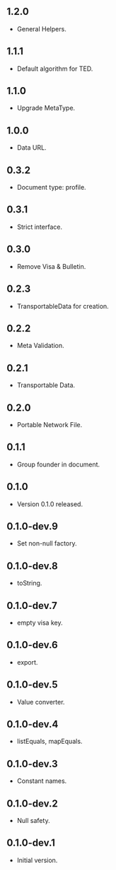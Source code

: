 ## 1.2.0

- General Helpers.

## 1.1.1

- Default algorithm for TED.

## 1.1.0

- Upgrade MetaType.

## 1.0.0

- Data URL.

## 0.3.2

- Document type: profile.

## 0.3.1

- Strict interface.

## 0.3.0

- Remove Visa & Bulletin.

## 0.2.3

- TransportableData for creation.

## 0.2.2

- Meta Validation.

## 0.2.1

- Transportable Data.

## 0.2.0

- Portable Network File.

## 0.1.1

- Group founder in document.

## 0.1.0

- Version 0.1.0 released.

## 0.1.0-dev.9

- Set non-null factory.

## 0.1.0-dev.8

- toString.

## 0.1.0-dev.7

- empty visa key.

## 0.1.0-dev.6

- export.

## 0.1.0-dev.5

- Value converter.

## 0.1.0-dev.4

- listEquals, mapEquals.

## 0.1.0-dev.3

- Constant names.

## 0.1.0-dev.2

- Null safety.

## 0.1.0-dev.1

- Initial version.

